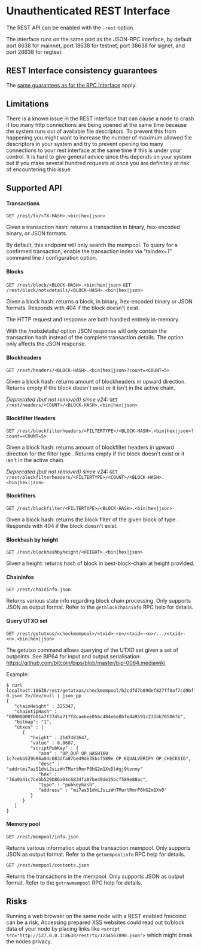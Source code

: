 Unauthenticated REST Interface
==============================

The REST API can be enabled with the `-rest` option.

The interface runs on the same port as the JSON-RPC interface, by default port 8638 for mainnet, port 18638 for testnet,
port 38638 for signet, and port 28638 for regtest.

REST Interface consistency guarantees
-------------------------------------

The [same guarantees as for the RPC Interface](/doc/JSON-RPC-interface.md#rpc-consistency-guarantees)
apply.

Limitations
-----------

There is a known issue in the REST interface that can cause a node to crash if
too many http connections are being opened at the same time because the system runs
out of available file descriptors. To prevent this from happening you might
want to increase the number of maximum allowed file descriptors in your system
and try to prevent opening too many connections to your rest interface at the
same time if this is under your control. It is hard to give general advice
since this depends on your system but if you make several hundred requests at
once you are definitely at risk of encountering this issue.

Supported API
-------------

#### Transactions
`GET /rest/tx/<TX-HASH>.<bin|hex|json>`

Given a transaction hash: returns a transaction in binary, hex-encoded binary, or JSON formats.

By default, this endpoint will only search the mempool.
To query for a confirmed transaction, enable the transaction index via "txindex=1" command line / configuration option.

#### Blocks
`GET /rest/block/<BLOCK-HASH>.<bin|hex|json>`
`GET /rest/block/notxdetails/<BLOCK-HASH>.<bin|hex|json>`

Given a block hash: returns a block, in binary, hex-encoded binary or JSON formats.
Responds with 404 if the block doesn't exist.

The HTTP request and response are both handled entirely in-memory.

With the /notxdetails/ option JSON response will only contain the transaction hash instead of the complete transaction details. The option only affects the JSON response.

#### Blockheaders
`GET /rest/headers/<BLOCK-HASH>.<bin|hex|json>?count=<COUNT=5>`

Given a block hash: returns <COUNT> amount of blockheaders in upward direction.
Returns empty if the block doesn't exist or it isn't in the active chain.

*Deprecated (but not removed) since v24:*
`GET /rest/headers/<COUNT>/<BLOCK-HASH>.<bin|hex|json>`

#### Blockfilter Headers
`GET /rest/blockfilterheaders/<FILTERTYPE>/<BLOCK-HASH>.<bin|hex|json>?count=<COUNT=5>`

Given a block hash: returns <COUNT> amount of blockfilter headers in upward
direction for the filter type <FILTERTYPE>.
Returns empty if the block doesn't exist or it isn't in the active chain.

*Deprecated (but not removed) since v24:*
`GET /rest/blockfilterheaders/<FILTERTYPE>/<COUNT>/<BLOCK-HASH>.<bin|hex|json>`

#### Blockfilters
`GET /rest/blockfilter/<FILTERTYPE>/<BLOCK-HASH>.<bin|hex|json>`

Given a block hash: returns the block filter of the given block of type
<FILTERTYPE>.
Responds with 404 if the block doesn't exist.

#### Blockhash by height
`GET /rest/blockhashbyheight/<HEIGHT>.<bin|hex|json>`

Given a height: returns hash of block in best-block-chain at height provided.

#### Chaininfos
`GET /rest/chaininfo.json`

Returns various state info regarding block chain processing.
Only supports JSON as output format.
Refer to the `getblockchaininfo` RPC help for details.

#### Query UTXO set
`GET /rest/getutxos/<checkmempool>/<txid>-<n>/<txid>-<n>/.../<txid>-<n>.<bin|hex|json>`

The getutxo command allows querying of the UTXO set given a set of outpoints.
See BIP64 for input and output serialisation:
https://github.com/bitcoin/bips/blob/master/bip-0064.mediawiki

Example:
```
$ curl localhost:18638/rest/getutxos/checkmempool/b2cdfd7b89def827ff8af7cd9bff7627ff72e5e8b0f71210f92ea7a4000c5d75-0.json 2>/dev/null | json_pp
{
   "chainHeight" : 325347,
   "chaintipHash" : "00000000fb01a7f3745a717f8caebee056c484e6e0bfe4a9591c235bb70506fb",
   "bitmap": "1",
   "utxos" : [
      {
         "height" : 2147483647,
         "value" : 8.8687,
         "scriptPubKey" : {
            "asm" : "OP_DUP OP_HASH160 1c7cebb529b86a04c683dfa87be49de35bcf589e OP_EQUALVERIFY OP_CHECKSIG",
            "desc" : "addr(mi7as51dvLJsizWnTMurtRmrP8hG2m1XvD)#gj9tznmy"
            "hex" : "76a9141c7cebb529b86a04c683dfa87be49de35bcf589e88ac",
            "type" : "pubkeyhash",
            "address" : "mi7as51dvLJsizWnTMurtRmrP8hG2m1XvD"
         }
      }
   ]
}
```

#### Memory pool
`GET /rest/mempool/info.json`

Returns various information about the transaction mempool.
Only supports JSON as output format.
Refer to the `getmempoolinfo` RPC help for details.

`GET /rest/mempool/contents.json`

Returns the transactions in the mempool.
Only supports JSON as output format.
Refer to the `getrawmempool` RPC help for details.

Risks
-------------
Running a web browser on the same node with a REST enabled freicoind can be a risk. Accessing prepared XSS websites could read out tx/block data of your node by placing links like `<script src="http://127.0.0.1:8638/rest/tx/1234567890.json">` which might break the nodes privacy.
